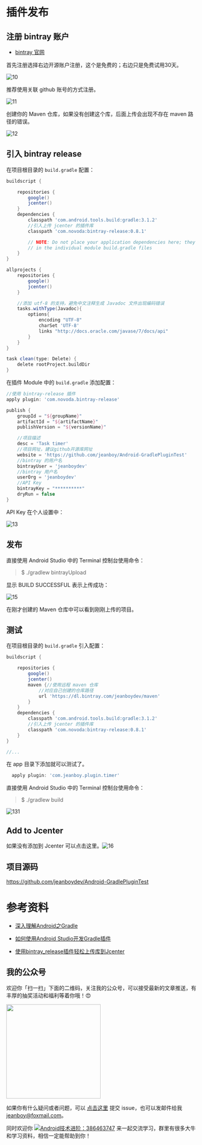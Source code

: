# 插件发布

## 注册 bintray 账户

- [bintray 官网](https://bintray.com)

首先注册选择右边开源账户注册，这个是免费的；右边只是免费试用30天。

![10](https://raw.githubusercontent.com/jeanboydev/Android-ReadTheFuckingSourceCode/master/resources/images/gradle/10.png)

推荐使用关联 github 账号的方式注册。

![11](https://raw.githubusercontent.com/jeanboydev/Android-ReadTheFuckingSourceCode/master/resources/images/gradle/11.png)

创建你的 Maven 仓库，如果没有创建这个库，后面上传会出现不存在 maven 路径的错误。

![12](https://raw.githubusercontent.com/jeanboydev/Android-ReadTheFuckingSourceCode/master/resources/images/gradle/12.png)

## 引入 bintray release

在项目根目录的 `build.gradle` 配置：

```groovy
buildscript {

    repositories {
        google()
        jcenter()
    }
    dependencies {
        classpath 'com.android.tools.build:gradle:3.1.2'
        //引入上传 jcenter 的插件库
        classpath 'com.novoda:bintray-release:0.8.1'

        // NOTE: Do not place your application dependencies here; they belong
        // in the individual module build.gradle files
    }
}

allprojects {
    repositories {
        google()
        jcenter()
    }

    //添加 utf-8 的支持，避免中文注释生成 Javadoc 文件出现编码错误
    tasks.withType(Javadoc){
        options{
            encoding "UTF-8"
            charSet 'UTF-8'
            links "http://docs.oracle.com/javase/7/docs/api"
        }
    }
}

task clean(type: Delete) {
    delete rootProject.buildDir
}
```

在插件 Module 中的 `build.gradle` 添加配置：

```groovy
//使用 bintray-release 插件
apply plugin: 'com.novoda.bintray-release'

publish {
    groupId = "${groupName}"
    artifactId = "${artifactName}"
    publishVersion = "${versionName}"

    //项目描述
    desc = 'Task timer'
    //项目网址，建议github开源库网址
    website = 'https://github.com/jeanboy/Android-GradlePluginTest'
    //bintray 的用户名
    bintrayUser = 'jeanboydev'
    //bintray 用户名
    userOrg = 'jeanboydev'
    //API Key
    bintrayKey = "**********"
    dryRun = false
}
```

API Key 在个人设置中：

![13](https://raw.githubusercontent.com/jeanboydev/Android-ReadTheFuckingSourceCode/master/resources/images/gradle/13.png)

## 发布

直接使用 Android Studio 中的 Terminal 控制台使用命令：

> $ ./gradlew bintrayUpload

显示 BUILD SUCCESSFUL 表示上传成功：

![15](https://raw.githubusercontent.com/jeanboydev/Android-ReadTheFuckingSourceCode/master/resources/images/gradle/14.png)

在刚才创建的 Maven 仓库中可以看到刚刚上传的项目。

## 测试

在项目根目录的 `build.gradle` 引入配置：

```groovy
buildscript {

    repositories {
        google()
        jcenter()
        maven {//使用远程 maven 仓库
            //对应自己创建的仓库路径
            url 'https://dl.bintray.com/jeanboydev/maven'
        }
    }
    dependencies {
        classpath 'com.android.tools.build:gradle:3.1.2'
        //引入上传 jcenter 的插件库
        classpath 'com.novoda:bintray-release:0.8.1'
    }
}

//...
```

在 app 目录下添加就可以测试了。

```groovy
  apply plugin: 'com.jeanboy.plugin.timer'
```

直接使用 Android Studio 中的 Terminal 控制台使用命令：

> $ ./gradlew build

![131](https://raw.githubusercontent.com/jeanboydev/Android-ReadTheFuckingSourceCode/master/resources/images/gradle/15.png)

##  Add to Jcenter

如果没有添加到 Jcenter 可以点击这里。![16](https://raw.githubusercontent.com/jeanboydev/Android-ReadTheFuckingSourceCode/master/resources/images/gradle/16.png)

## 项目源码

https://github.com/jeanboydev/Android-GradlePluginTest

# 参考资料

- [深入理解Android之Gradle](https://blog.csdn.net/innost/article/details/48228651)

- [如何使用Android Studio开发Gradle插件](https://blog.csdn.net/sbsujjbcy/article/details/50782830)
- [使用bintray_release插件轻松上传库到Jcenter](https://blog.csdn.net/KevinsCSDN/article/details/71655428)

## 我的公众号

欢迎你「扫一扫」下面的二维码，关注我的公众号，可以接受最新的文章推送，有丰厚的抽奖活动和福利等着你哦！😍

<img src="https://raw.githubusercontent.com/jeanboydev/Android-ReadTheFuckingSourceCode/master/resources/images/about_me/qrcode_android_besos_black_512.png" width=250 height=250 />

如果你有什么疑问或者问题，可以 [点击这里](https://github.com/jeanboydev/Android-ReadTheFuckingSourceCode/issues) 提交 issue，也可以发邮件给我 [jeanboy@foxmail.com](mailto:jeanboy@foxmail.com)。

同时欢迎你 [![Android技术进阶：386463747](https://camo.githubusercontent.com/615c9901677f501582b6057efc9396b3ed27dc29/687474703a2f2f7075622e69647171696d672e636f6d2f7770612f696d616765732f67726f75702e706e67)](http://shang.qq.com/wpa/qunwpa?idkey=0b505511df9ead28ec678df4eeb7a1a8f994ea8b75f2c10412b57e667d81b50d) 来一起交流学习，群里有很多大牛和学习资料，相信一定能帮助到你！